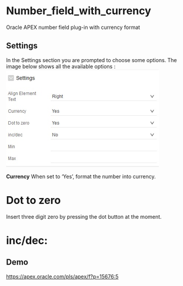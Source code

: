 # Number_field_with_currency
Oracle APEX number field plug-in with currency format
## Settings
In the Settings section you are prompted to choose some options. The image below shows all the available options :</br>
<img src="https://raw.githubusercontent.com/mortezamashhadi/Number_field_with_currency/master/setting.jpg" >

<b>Currency</b>
When set to ‘Yes’, format the number  into currency.
# Dot to zero
Insert three digit zero by pressing the dot button at the moment.
# inc/dec:

## Demo
https://apex.oracle.com/pls/apex/f?p=15676:5

